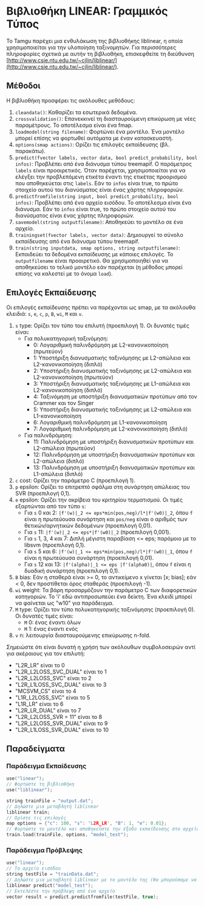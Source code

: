 # Βιβλιοθήκη LINEAR: Γραμμικός Τύπος

Το Tamgu παρέχει μια ενθυλάκωση της βιβλιοθήκης liblinear, η οποία χρησιμοποιείται για την υλοποίηση ταξινομητών. Για περισσότερες πληροφορίες σχετικά με αυτήν τη βιβλιοθήκη, επισκεφθείτε τη διεύθυνση [http://www.csie.ntu.edu.tw/~cjlin/liblinear/](http://www.csie.ntu.edu.tw/~cjlin/liblinear/).

## Μέθοδοι

Η βιβλιοθήκη προσφέρει τις ακόλουθες μεθόδους:

1. `cleandata()`: Καθαρίζει τα εσωτερικά δεδομένα.
2. `crossvalidation()`: Επανεκκινεί τη διασταυρούμενη επικύρωση με νέες παραμέτρους. Το αποτέλεσμα είναι ένα fmap.
3. `loadmodel(string filename)`: Φορτώνει ένα μοντέλο. Ένα μοντέλο μπορεί επίσης να φορτωθεί αυτόματα με έναν κατασκευαστή.
4. `options(smap actions)`: Ορίζει τις επιλογές εκπαίδευσης (βλ. παρακάτω).
5. `predict(fvector labels, vector data, bool predict_probability, bool infos)`: Προβλέπει από ένα διάνυσμα τύπου treemapif. Ο παράμετρος `labels` είναι προαιρετικός. Όταν παρέχεται, χρησιμοποιείται για να ελέγξει την προβλεπόμενη ετικέτα έναντι της ετικέτας προορισμού που αποθηκεύεται στις `labels`. Εάν το `infos` είναι true, το πρώτο στοιχείο αυτού του διανύσματος είναι ένας χάρτης πληροφοριών.
6. `predictfromfile(string input, bool predict_probability, bool infos)`: Προβλέπει από ένα αρχείο εισόδου. Το αποτέλεσμα είναι ένα διάνυσμα. Εάν το `infos` είναι true, το πρώτο στοιχείο αυτού του διανύσματος είναι ένας χάρτης πληροφοριών.
7. `savemodel(string outputfilename)`: Αποθηκεύει το μοντέλο σε ένα αρχείο.
8. `trainingset(fvector labels, vector data)`: Δημιουργεί το σύνολο εκπαίδευσης από ένα διάνυσμα τύπου treemapif.
9. `train(string inputdata, smap options, string outputfilename)`: Εκπαιδεύει τα δεδομένα εκπαίδευσης με κάποιες επιλογές. Το `outputfilename` είναι προαιρετικό. Θα χρησιμοποιηθεί για να αποθηκεύσει το τελικό μοντέλο εάν παρέχεται (η μέθοδος μπορεί επίσης να καλεστεί με το όνομα `load`).

## Επιλογές Εκπαίδευσης

Οι επιλογές εκπαίδευσης πρέπει να παρέχονται ως smap, με τα ακόλουθα κλειδιά: `s`, `e`, `c`, `p`, `B`, `wi`, `M` και `v`.

1. `s` type: Ορίζει τον τύπο του επιλυτή (προεπιλογή 1). Οι δυνατές τιμές είναι:
   - Για πολυκατηγορική ταξινόμηση:
     - 0: Λογαριθμική παλινδρόμηση με L2-κανονικοποίηση (πρωτεύον)
     - 1: Υποστήριξη διανυσματικής ταξινόμησης με L2-απώλεια και L2-κανονικοποίηση (διπλό)
     - 2: Υποστήριξη διανυσματικής ταξινόμησης με L2-απώλεια και L2-κανονικοποίηση (πρωτεύον)
     - 3: Υποστήριξη διανυσματικής ταξινόμησης με L1-απώλεια και L2-κανονικοποίηση (διπλό)
     - 4: Ταξινόμηση με υποστήριξη διανυσματικών προτύπων από τον Crammer και τον Singer
     - 5: Υποστήριξη διανυσματικής ταξινόμησης με L2-απώλεια και L1-κανονικοποίηση
     - 6: Λογαριθμική παλινδρόμηση με L1-κανονικοποίηση
     - 7: Λογαριθμική παλινδρόμηση με L2-κανονικοποίηση (διπλό)
   - Για παλινδρόμηση:
     - 11: Παλινδρόμηση με υποστήριξη διανυσματικών προτύπων και L2-απώλεια (πρωτεύον)
     - 12: Παλινδρόμηση με υποστήριξη διανυσματικών προτύπων και L2-απώλεια (διπλό)
     - 13: Παλινδρόμηση με υποστήριξη διανυσματικών προτύπων και L1-απώλεια (διπλό)
2. `c` cost: Ορίζει την παράμετρο C (προεπιλογή 1).
3. `p` epsilon: Ορίζει το επιτρεπτό σφάλμα στη συνάρτηση απώλειας του SVR (προεπιλογή 0,1).
4. `e` epsilon: Ορίζει την ακρίβεια του κριτηρίου τερματισμού. Οι τιμές εξαρτώνται από τον τύπο `s`:
   - Για `s` 0 και 2: `|f'(w)|_2 <= eps*min(pos,neg)/l*|f'(w0)|_2`, όπου `f` είναι η πρωτεύουσα συνάρτηση και `pos/neg` είναι ο αριθμός των θετικών/αρνητικών δεδομένων (προεπιλογή 0,01).
   - Για `s` 11: `|f'(w)|_2 <= eps*|f'(w0)|_2` (προεπιλογή 0,001).
   - Για `s` 1, 3, 4 και 7: Διπλή μέγιστη παραβίαση <= eps; παρόμοιο με το libsvm (προεπιλογή 0,1).
   - Για `s` 5 και 6: `|f'(w)|_1 <= eps*min(pos,neg)/l*|f'(w0)|_1`, όπου `f` είναι η πρωτεύουσα συνάρτηση (προεπιλογή 0,01).
   - Για `s` 12 και 13: `|f'(alpha)|_1 <= eps |f'(alpha0)|`, όπου `f` είναι η δυαδική συνάρτηση (προεπιλογή 0,1).
5. `B` bias: Εάν η σταθερά είναι >= 0, το αντικείμενο x γίνεται [x; bias]; εάν < 0, δεν προστίθεται όρος σταθεράς (προεπιλογή -1).
6. `wi` weight: Τα βάρη προσαρμόζουν την παράμετρο C των διαφορετικών κατηγοριών. Το 'i' εδώ αντιπροσωπεύει ένα δείκτη. Ένα κλειδί μπορεί να φαίνεται ως "w10" για παράδειγμα.
7. `M` type: Ορίζει τον τύπο πολυκατηγορικής ταξινόμησης (προεπιλογή 0). Οι δυνατές τιμές είναι:
   - `M` 0: ένας έναντι όλων
   - `M` 1: ένας έναντι ενός
8. `v` n: λειτουργία διασταυρούμενης επικύρωσης n-fold.

Σημειώστε ότι είναι δυνατή η χρήση των ακόλουθων συμβολοσειρών αντί για ακέραιους για τον επιλυτή:
- "L2R_LR" είναι το 0
- "L2R_L2LOSS_SVC_DUAL" είναι το 1
- "L2R_L2LOSS_SVC" είναι το 2
- "L2R_L1LOSS_SVC_DUAL" είναι το 3
- "MCSVM_CS" είναι το 4
- "L1R_L2LOSS_SVC" είναι το 5
- "L1R_LR" είναι το 6
- "L2R_LR_DUAL" είναι το 7
- "L2R_L2LOSS_SVR = 11" είναι το 8
- "L2R_L2LOSS_SVR_DUAL" είναι το 9
- "L2R_L1LOSS_SVR_DUAL" είναι το 10

## Παραδείγματα

### Παράδειγμα Εκπαίδευσης

```cpp
use("linear");
// Φορτώστε τη βιβλιοθήκη
use("liblinear");

string trainFile = "output.dat";
// Δηλώστε μια μεταβλητή liblinear
liblinear train;
// Ορίστε τις επιλογές
map options = {"c": 100, "s": 'L2R_LR', "B": 1, "e": 0.01};
// Φορτώστε το μοντέλο και αποθηκεύστε την έξοδο εκπαίδευσης στο αρχείο "model_test"
train.load(trainFile, options, "model_test");
```

### Παράδειγμα Πρόβλεψης

```cpp
use("linear");
// Το αρχείο εισόδου
string testFile = "trainData.dat";
// Δηλώστε μια μεταβλητή liblinear με το μοντέλο της (θα μπορούσαμε να χρησιμοποιήσουμε το loadmodel αντί)
liblinear predict("model_test");
// Εκτελέστε την πρόβλεψη από ένα αρχείο
vector result = predict.predictfromfile(testFile, true);
```